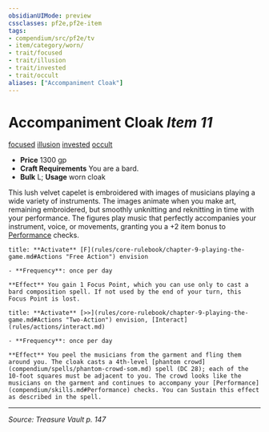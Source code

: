 ```yaml
---
obsidianUIMode: preview
cssclasses: pf2e,pf2e-item
tags:
- compendium/src/pf2e/tv
- item/category/worn/
- trait/focused
- trait/illusion
- trait/invested
- trait/occult
aliases: ["Accompaniment Cloak"]
---
```

# Accompaniment Cloak *Item 11*  
[focused](rules/traits/focused.md "Focused Item Trait")  [illusion](rules/traits/illusion.md "Illusion School Trait")  [invested](rules/traits/invested.md "Invested Item Trait")  [occult](rules/traits/occult.md "Occult Tradition Trait")  

- **Price** 1300 gp
- **Craft Requirements** You are a bard.
- **Bulk** L; **Usage** worn cloak

This lush velvet capelet is embroidered with images of musicians playing a wide variety of instruments. The images animate when you make art, remaining embroidered, but smoothly unknitting and reknitting in time with your performance. The figures play music that perfectly accompanies your instrument, voice, or movements, granting you a +2 item bonus to [Performance](compendium/skills.md#Performance) checks.

```ad-embed-ability
title: **Activate** [F](rules/core-rulebook/chapter-9-playing-the-game.md#Actions "Free Action") envision

- **Frequency**: once per day

**Effect** You gain 1 Focus Point, which you can use only to cast a bard composition spell. If not used by the end of your turn, this Focus Point is lost.
```

```ad-embed-ability
title: **Activate** [>>](rules/core-rulebook/chapter-9-playing-the-game.md#Actions "Two-Action") envision, [Interact](rules/actions/interact.md)

- **Frequency**: once per day

**Effect** You peel the musicians from the garment and fling them around you. The cloak casts a 4th-level [phantom crowd](compendium/spells/phantom-crowd-som.md) spell (DC 28); each of the 10-foot squares must be adjacent to you. The crowd looks like the musicians on the garment and continues to accompany your [Performance](compendium/skills.md#Performance) checks. You can Sustain this effect as described in the spell.
```


---
*Source: Treasure Vault p. 147*